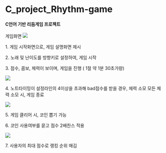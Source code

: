 # C_project_Rhythm-game
<h4> C언어 기반 리듬게임 프로젝트</h4>

  <p> 게임화면
    <img src = "https://user-images.githubusercontent.com/67617475/155063599-5cabdf6c-2573-4d42-9b5f-a9e2f10d19a8.png" >
  <p> 1. 게임 시작화면으로, 게임 설명화면 제시 </p>
  <p> 2. 노래 및 난이도를 방향키로 설정하여, 게임 시작 </p>
  <p> 3. 점수, 콤보, 체력이 보이며, 게임을 진행 ( 1절 약 1분 30초가량) </p>
  <img src = "https://user-images.githubusercontent.com/67617475/155066078-3bfd85f3-e9c0-458e-a859-c8f24e9b2e74.png">
  <p> 4. 노트타이밍이 설정라인의 4이상을 초과해 bad점수를 받을 경우, 체력 소모
          모든 체력 소모 시, 게임 종료 </p>
  <img src = "https://user-images.githubusercontent.com/67617475/155065992-0a946b3b-e251-48b6-828f-764d0ae78b2a.png">
  <p> 5. 게임 클리어 시, 코인 뽑기 가능 </p>
  <p> 6. 코인 사용여부를 묻고 점수 2배찬스 적용 </p>
  <img src = "https://user-images.githubusercontent.com/67617475/155066125-9d10abc2-8240-4984-94d8-119d696a5316.png">
  <p> 7. 사용자의 최대 점수로 랭킹 순위 매김 </p>


